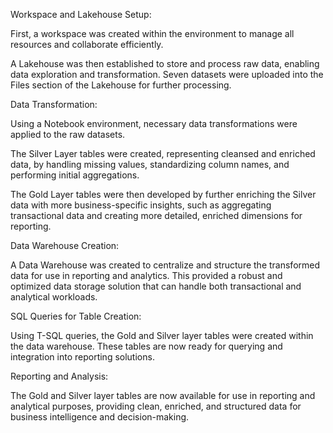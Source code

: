 Workspace and Lakehouse Setup:

First, a workspace was created within the environment to manage all resources and collaborate efficiently.

A Lakehouse was then established to store and process raw data, enabling data exploration and transformation. Seven datasets were uploaded into the Files section of the Lakehouse for further processing.

Data Transformation:

Using a Notebook environment, necessary data transformations were applied to the raw datasets.

The Silver Layer tables were created, representing cleansed and enriched data, by handling missing values, standardizing column names, and performing initial aggregations.

The Gold Layer tables were then developed by further enriching the Silver data with more business-specific insights, such as aggregating transactional data and creating more detailed, enriched dimensions for reporting.

Data Warehouse Creation:

A Data Warehouse was created to centralize and structure the transformed data for use in reporting and analytics. This provided a robust and optimized data storage solution that can handle both transactional and analytical workloads.

SQL Queries for Table Creation:

Using T-SQL queries, the Gold and Silver layer tables were created within the data warehouse. These tables are now ready for querying and integration into reporting solutions.

Reporting and Analysis:

The Gold and Silver layer tables are now available for use in reporting and analytical purposes, providing clean, enriched, and structured data for business intelligence and decision-making.
